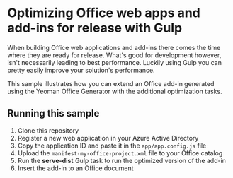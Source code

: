 # Optimizing Office web apps and add-ins for release with Gulp

When building Office web applications and add-ins there comes the time where they are ready for release. What's good for development however, isn't necessarily leading to best performance. Luckily using Gulp you can pretty easily improve your solution's performance.

This sample illustrates how you can extend an Office add-in generated using the Yeoman Office Generator with the additional optimization tasks.

## Running this sample

1. Clone this repository
1. Register a new web application in your Azure Active Directory
1. Copy the application ID and paste it in the `app/app.config.js` file
1. Upload the `manifest-my-office-project.xml` file to your Office catalog
1. Run the **serve-dist** Gulp task to run the optimized version of the add-in
1. Insert the add-in to an Office document
